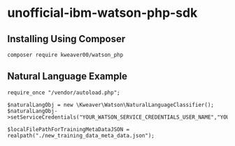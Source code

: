 # unofficial-ibm-watson-php-sdk

## Installing Using Composer

```
composer require kweaver00/watson_php
```

## Natural Language Example

```
require_once "/vendor/autoload.php";

$naturalLangObj = new \Kweaver\Watson\NaturalLanguageClassifier();
$naturalLangObj->setServiceCredentials("YOUR_WATSON_SERVICE_CREDENTIALS_USER_NAME","YOUR_WATSON_SERVICE_CREDENTIALS_PASSWORD");

$localFilePathForTrainingMetaDataJSON = realpath("./new_training_data_meta_data.json");


```

